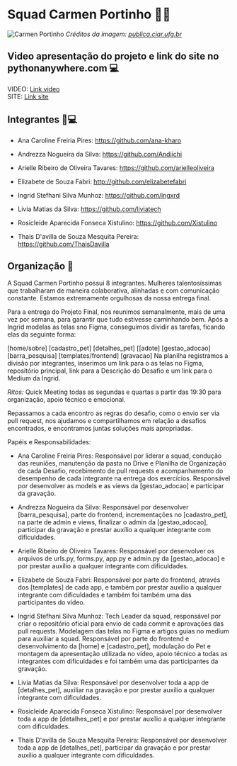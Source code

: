 # Squad Carmen Portinho 📐🌳 
![Carmen Portinho](https://publica.ciar.ufg.br/ebooks/ebook-cientistas-brasileiras/imagens/cap02.png)
*Créditos da imagem: [publica.ciar.ufg.br](https://publica.ciar.ufg.br/ebooks/ebook-cientistas-brasileiras/02.html)*

## Video apresentação do projeto e link do site no pythonanywhere.com 💻 

VIDEO: [Link video](https://www.capcut.com/s/CTr7pRMQPJyUkA0d/) <br>
SITE: [Link site](lardepatinhas.pythonanywhere.com)


## Integrantes 👩💻  
- Ana Caroline Freiria Pires: https://github.com/ana-kharo

- Andrezza Nogueira da Silva: https://github.com/Andiichi

- Arielle Ribeiro de Oliveira Tavares: https://github.com/arielleoliveira

- Elizabete de Souza Fabri: http://github.com/elizabetefabri

- Ingrid Stefhani Silva Munhoz: https://github.com/ingxrd

- Livia Matias da Silva: https://github.com/liviatech

- Rosicleide Aparecida Fonseca Xistulino: https://github.com/Xistulino

- Thais D'avilla de Souza Mesquita Pereira: https://github.com/ThaisDavilla

## Organização 📂
A Squad Carmen Portinho possui 8 integrantes. Mulheres talentosíssimas que trabalharam de maneira colaborativa, alinhadas e com comunicação constante.
Estamos extremamente orgulhosas da nossa entrega final.

Para a entrega do Projeto Final, nos reunimos semanalmente, mais de uma vez por semana, para garantir que tudo estivesse caminhando bem.
Após a Ingrid modelas as telas sno Figma, conseguimos dividir as tarefas, ficando elas da seguinte forma:

[home/sobre] [cadastro_pet] [detalhes_pet] [[adote] [gestao_adocao] [barra_pesquisa] [templates/frontend] [gravacao]
Na planilha registramos a divisão por integrantes, inserimos um link para o as telas no Figma, repositório principal, link para a Descrição do Desafio e um link para o Medium da Ingrid.

*Ritos:* Quick Meeting todas as segundas e quartas a partir das 19:30 para organização, apoio técnico e emocional.

Repassamos a cada encontro as regras do desafio, como o envio ser via pull request, nos ajudamos e compartilhamos em relação a desafios encontrados, e encontramos juntas soluções mais apropriadas.

Papéis e Responsabilidades:

- Ana Caroline Freiria Pires: Responsável por liderar a squad, condução das reuniões, manutenção da pasta no Drive e Planilha de Organização de cada Desafio, recebimento de pull requests e acompanhamento do desempenho de cada integrante na entrega dos exercícios. Responsável por desenvolver as models e as views da [gestao_adocao] e participar da gravação.

- Andrezza Nogueira da Silva: Responsável por desenvolver [barra_pesquisa], parte do frontend, incrementações no [cadastro_pet], na parte de admin e views, finalizar o admin da [gestao_adocao], participar da gravação e prestar auxílio a qualquer integrante com dificuldades.

- Arielle Ribeiro de Oliveira Tavares: Responsável por desenvolver os arquivos de urls.py, forms.py, app.py e admin.py da [gestao_adocao] e por prestar auxílio a qualquer integrante com dificuldades.

- Elizabete de Souza Fabri: Responsável por parte do frontend, através dos [templates] de cada app, e também por prestar auxílio a qualquer integrante com dificuldades e também foi também uma das participantes do vídeo.

- Ingrid Stefhani Silva Munhoz: Tech Leader da squad, responsável por criar o repositório oficial para envio de cada commit e aprovações das pull requests. Modelagem das telas no Figma e artigos guias no medium para auxiliar a squad. Responsável por parte do frontend e desenvolvimento da [home] e [cadastro_pet], modulação do Pet e montagem da apresentação utilizada no vídeo, apoio técnico a todas as integrantes com dificuldades e foi também uma das participantes da gravação.

- Livia Matias da Silva: Responsável por desenvolver toda a app de [detalhes_pet], auxiliar na gravação e por prestar auxílio a qualquer integrante com dificuldades.

- Rosicleide Aparecida Fonseca Xistulino: Responsável por desenvolver toda a app de [detalhes_pet] e por prestar auxílio a qualquer integrante com dificuldades.

- Thais D'avilla de Souza Mesquita Pereira: Responsável por desenvolver toda a app de [detalhes_pet], participar da gravação e por prestar auxílio a qualquer integrante com dificuldades.
